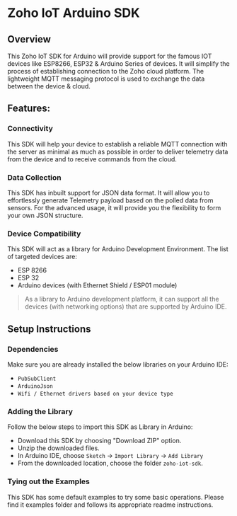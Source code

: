 # Zoho IoT Arduino SDK

## Overview

This Zoho IoT SDK for Arduino will provide support for the famous IOT devices like ESP8266, ESP32 & Arduino Series of devices. It will simplify the process of establishing connection to the Zoho cloud platform. The lightweight MQTT messaging protocol is used to exchange the data between the device & cloud.

## Features:

### Connectivity

This SDK will help your device to establish a reliable MQTT connection with the server as minimal as much as possible in order to deliver telemetry data from the device and to receive commands from the cloud.

### Data Collection

This SDK has inbuilt support for JSON data format. It will allow you to effortlessly generate Telemetry payload based on the polled data from sensors. For the advanced usage, it will provide you the flexibility to form your own JSON structure.

### Device Compatibility

This SDK will act as a library for Arduino Development Environment. The list of targeted devices are:

- ESP 8266
- ESP 32
- Arduino devices (with Ethernet Shield / ESP01 module)

> As a library to Arduino development platform, it can support all the devices (with networking options) that are supported by Arduino IDE.

## Setup Instructions

### Dependencies

Make sure you are already installed the below libraries on your Arduino IDE:

- `PubSubClient`
- `ArduinoJson`
- `Wifi / Ethernet drivers based on your device type`

### Adding the Library

Follow the below steps to import this SDK as Library in Arduino:

- Download this SDK by choosing "Download ZIP" option.
- Unzip the downloaded files.
- In Arduino IDE, choose `Sketch` -> `Import Library` -> `Add Library`
- From the downloaded location, choose the folder `zoho-iot-sdk`.

### Tying out the Examples

This SDK has some default examples to try some basic operations. Please find it examples folder and follows its appropriate readme instructions.

